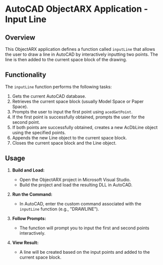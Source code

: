 # AutoCAD ObjectARX Application - Input Line
 
## Overview
 
This ObjectARX application defines a function called `inputLine` that allows the user to draw a line in AutoCAD by interactively inputting two points. The line is then added to the current space block of the drawing.
 
## Functionality
 
The `inputLine` function performs the following tasks:
 
1. Gets the current AutoCAD database.
2. Retrieves the current space block (usually Model Space or Paper Space).
3. Prompts the user to input the first point using `acedGetPoint`.
4. If the first point is successfully obtained, prompts the user for the second point.
5. If both points are successfully obtained, creates a new AcDbLine object using the specified points.
6. Appends the new Line object to the current space block.
7. Closes the current space block and the Line object.
 
## Usage
 
1. **Build and Load:**
   - Open the ObjectARX project in Microsoft Visual Studio.
   - Build the project and load the resulting DLL in AutoCAD.
 
2. **Run the Command:**
   - In AutoCAD, enter the custom command associated with the `inputLine` function (e.g., "DRAWLINE").
 
3. **Follow Prompts:**
   - The function will prompt you to input the first and second points interactively.
 
4. **View Result:**
   - A line will be created based on the input points and added to the current space block.
